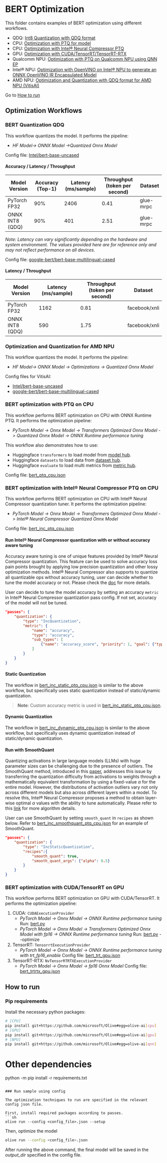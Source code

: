 # BERT Optimization
This folder contains examples of BERT optimization using different workflows.

- QDQ: [Int8 Quantization with QDQ format](#bert-quantization-qdq)
- CPU: [Optimization with PTQ for model](#bert-optimization-with-ptq-on-cpu)
- CPU: [Optimization with Intel® Neural Compressor PTQ](#bert-optimization-with-intel®-neural-compressor-ptq-on-cpu)
- GPU: [Optimization with CUDA/TensorRT/TensorRT-RTX](#bert-optimization-with-cudatensorrt-on-gpu)
- Qualcomm NPU: [Optimization with PTQ on Qualcomm NPU using QNN EP](./qnn/)
- Intel® NPU: [Optimization with OpenVINO on Intel® NPU to generate an ONNX OpenVINO IR Encapsulated Model](./openvino/)
- AMD NPU: [Optimization and Quantization with QDQ format for AMD NPU (VitisAI)](#optimization-and-quantization-for-amd-npu)

Go to [How to run](#how-to-run)


## Optimization Workflows
### BERT Quantization QDQ
 This workflow quantizes the model. It performs the pipeline:
 - *HF Model-> ONNX Model ->Quantized Onnx Model*

 Config file: [Intel/bert-base-uncased](bert_ptq_qdq.json)

 #### Accuracy / Latency / Throughput

 | Model Version         | Accuracy (Top-1)    | Latency (ms/sample)  | Throughput (token per second)| Dataset   |
 |-----------------------|---------------------|----------------------|------------------------------|-----------|
 | PyTorch FP32          | 90%                 | 2406                 | 0.41                         | glue-mrpc |
 | ONNX INT8 (QDQ)       | 90%                 | 401                  | 2.51                         | glue-mrpc |

 *Note: Latency can vary significantly depending on the hardware and system environment. The values provided here are for reference only and may not reflect performance on all devices.*

 Config file: [google-bert/bert-base-multilingual-cased](google_bert_qdq.json)

 #### Latency / Throughput

 | Model Version         | Latency (ms/sample)  | Throughput (token per second)| Dataset       |
 |-----------------------|----------------------|------------------------------|---------------|
 | PyTorch FP32          | 1162                 | 0.81                         | facebook/xnli |
 | ONNX INT8 (QDQ)       | 590                  | 1.75                         | facebook/xnli |

### Optimization and Quantization for AMD NPU

 This workflow quantizes the model. It performs the pipeline:
 - *HF Model-> ONNX Model -> Optimizations -> Quantized Onnx Model*

 Config files for VitisAI:
 - [Intel/bert-base-uncased](bert_ptq_qdq_vitis_ai.json)
 - [google-bert/bert-base-multilingual-cased](google_bert_qdq_vitis_ai.json)


### BERT optimization with PTQ on CPU
This workflow performs BERT optimization on CPU with ONNX Runtime PTQ. It performs the optimization pipeline:
- *PyTorch Model -> Onnx Model -> Transformers Optimized Onnx Model -> Quantized Onnx Model -> ONNX Runtime performance tuning*

This workflow also demonstrates how to use:
- Huggingface `transformers` to load model from [model hub](https://huggingface.co/models).
- Huggingface `datasets` to load data from [dataset hub](https://huggingface.co/datasets).
- Huggingface `evaluate` to load multi metrics from [metric hub](https://huggingface.co/evaluate-metric).

Config file: [bert_ptq_cpu.json](bert_ptq_cpu.json)


### BERT optimization with Intel® Neural Compressor PTQ on CPU
This workflow performs BERT optimization on CPU with Intel® Neural Compressor quantization tuner. It performs the optimization pipeline:
- *PyTorch Model -> Onnx Model -> Transformers Optimized Onnx Model -> Intel® Neural Compressor Quantized Onnx Model*

Config file: [bert_inc_ptq_cpu.json](bert_inc_ptq_cpu.json)

#### Run Intel® Neural Compressor quantization with or without accuracy aware tuning

Accuracy aware tuning is one of unique features provided by Intel® Neural Compressor quantization. This feature can be used to solve accuracy loss pain points brought by applying low precision quantization and other lossy optimization methods. Intel® Neural Compressor also supports to quantize all quantizable ops without accuracy tuning, user can decide whether to tune the model accuracy or not. Please check the [doc](https://github.com/intel/neural-compressor/blob/master/docs/source/quantization.md) for more details.

User can decide to tune the model accuracy by setting an accuracy `metric` in Intel® Neural Compressor quantization pass config. If not set, accuracy of the model will not be tuned.

```json
"passes": {
    "quantization": {
        "type": "IncQuantization",
        "metric": {
            "name": "accuracy",
            "type": "accuracy",
            "sub_types": [
                {"name": "accuracy_score", "priority": 1, "goal": {"type": "percent-max-degradation", "value": 2}}
            ]
        }
    }
}

```

#### Static Quantization
The workflow in [bert_inc_static_ptq_cpu.json](bert_inc_static_ptq_cpu.json) is similar to the above workflow, but specifically uses static quantization instead of static/dynamic quantization.
> **Note**: Custom accuracy metric is used in [bert_inc_static_ptq_cpu.json](bert_inc_static_ptq_cpu.json).

#### Dynamic Quantization
The workflow in [bert_inc_dynamic_ptq_cpu.json](bert_inc_dynamic_ptq_cpu.json) is similar to the above workflow, but specifically uses dynamic quantization instead of static/dynamic quantization.

#### Run with SmoothQuant

Quantizing activations in large language models (LLMs) with huge parameter sizes can be challenging due to the presence of outliers. The SmoothQuant method, introduced in this [paper](https://arxiv.org/abs/2211.10438), addresses this issue by transferring the quantization difficulty from activations to weights through a mathematically equivalent transformation by using a fixed-value $\alpha$ for the entire model. However, the distributions of activation outliers vary not only across different models but also across different layers within a model. To resolve this, Intel® Neural Compressor proposes a method to obtain layer-wise optimal $\alpha$ values with the ability to tune automatically. Please refer to this [link](https://github.com/intel/neural-compressor/blob/master/docs/source/smooth_quant.md) for more algorithm details.

User can use SmoothQuant by setting `smooth_quant` in `recipes` as shown below. Refer to [bert_inc_smoothquant_ptq_cpu.json](bert_inc_smoothquant_ptq_cpu.json) for an example of SmoothQuant.

```json
"passes": {
    "quantization": {
        "type": "IncStaticQuantization",
        "recipes":{
            "smooth_quant": true,
            "smooth_quant_args": {"alpha": 0.5}
        }
    }
}
```

### BERT optimization with CUDA/TensorRT on GPU
This workflow performs BERT optimization on GPU with CUDA/TensorRT. It performs the optimization pipeline:
1. CUDA: `CUDAExecutionProvider`
    - *PyTorch Model -> Onnx Model -> ONNX Runtime performance tuning*
    Run: [bert.py](bert.py)
    - *PyTorch Model -> Onnx Model -> Transformers Optimized Onnx Model with fp16 -> ONNX Runtime performance tuning*
    Run: [bert.py](bert.py) --optimize
2. TensorRT: `TensorrtExecutionProvider`
    - *PyTorch Model -> Onnx Model -> ONNX Runtime performance tuning with trt_fp16_enable*
    Config file: [bert_trt_gpu.json](bert_trt_gpu.json)
3. TensorRT-RTX: `NvTensorRTRTXExecutionProvider`
    - *PyTorch Model -> Onnx Model -> fp16 Onnx Model*
    Config file: [bert_trtrtx_gpu.json](bert_trtrtx_gpu.json)

## How to run
### Pip requirements
Install the necessary python packages:
```sh
# [CPU]
pip install git+https://github.com/microsoft/Olive#egg=olive-ai[cpu]
# [GPU]
pip install git+https://github.com/microsoft/Olive#egg=olive-ai[gpu]
# [NPU]
pip install git+https://github.com/microsoft/Olive#egg=olive-ai[qnn]
```

# Other dependencies
python -m pip install -r requirements.txt
```

### Run sample using config

The optimization techniques to run are specified in the relevant config json file.

First, install required packages according to passes.
```sh
olive run --config <config_file>.json --setup
```

Then, optimize the model
```sh
olive run --config <config_file>.json
```

After running the above command, the final model will be saved in the *output_dir* specified in the config file.

